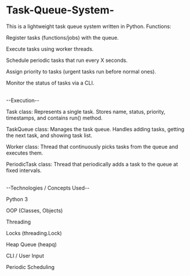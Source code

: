 # Task-Queue-System-
This is a lightweight task queue system written in Python.
Functions:
<br>

Register tasks (functions/jobs) with the queue.

Execute tasks using worker threads.

Schedule periodic tasks that run every X seconds.

Assign priority to tasks (urgent tasks run before normal ones).

Monitor the status of tasks via a CLI.
<br>
<br>



--Execution-- 

Task class: Represents a single task. Stores name, status, priority, timestamps, and contains run() method.

TaskQueue class: Manages the task queue. Handles adding tasks, getting the next task, and showing task list.

Worker class: Thread that continuously picks tasks from the queue and executes them.

PeriodicTask class: Thread that periodically adds a task to the queue at fixed intervals.
<br>
<br>


--Technologies / Concepts Used--

Python 3

OOP (Classes, Objects)

Threading

Locks (threading.Lock)

Heap Queue (heapq)

CLI / User Input

Periodic Scheduling
